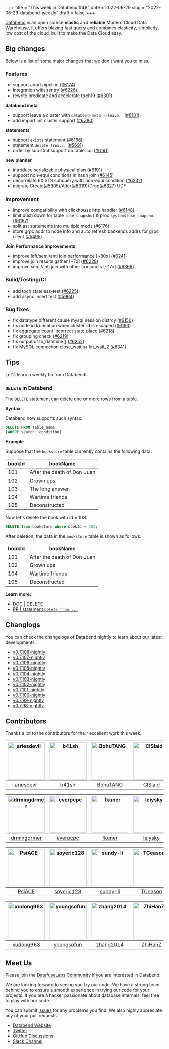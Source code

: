 +++
title = "This week in Databend #48"
date = 2022-06-29
slug = "2022-06-29-databend-weekly"
draft = false
+++

[Databend](https://github.com/datafuselabs/databend) is an open source **elastic** and **reliable** Modern Cloud Data Warehouse, it offers blazing fast query and combines elasticity, simplicity, low cost of the cloud, built to make the Data Cloud easy.

## Big changes

Below is a list of some major changes that we don't want you to miss.

### Features


- support abort pipeline ([#6174](https://github.com/datafuselabs/databend/pull/6174))
- integration with sentry ([#6226](https://github.com/datafuselabs/databend/pull/6226))
- rewrite predicate and accelerate tpch19 ([#6301](https://github.com/datafuselabs/databend/pull/6301))

**databend meta**

- support leave a cluster with `databend-meta --leave..` ([#6181](https://github.com/datafuselabs/databend/pull/6181))
- add import init cluster support ([#6280](https://github.com/datafuselabs/databend/pull/6280))
 
**statements**

- support `exists` statement ([#6166](https://github.com/datafuselabs/databend/pull/6166))
- statement `delete from...` ([#5691](https://github.com/datafuselabs/databend/pull/5691))
- order by sub stmt support db.table.col ([#6191](https://github.com/datafuselabs/databend/pull/6191))

**new planner**

- introduce serializable physical plan ([#6191](https://github.com/datafuselabs/databend/pull/6191))
- support non-equi conditions in hash join ([#6145](https://github.com/datafuselabs/databend/pull/6145))
- decorrelate EXISTS subquery with non-equi condition ([#6232](https://github.com/datafuselabs/databend/pull/6232))
- migrate Create([#5905](https://github.com/datafuselabs/databend/pull/5905))/Alter([#6319](https://github.com/datafuselabs/databend/pull/6319))/Drop([#6327](https://github.com/datafuselabs/databend/pull/6327)) UDF

### Improvement

- improve compatibility with clickhouse http handler ([#6148](https://github.com/datafuselabs/databend/pull/6148))
- limit push down for table `fuse_snapshot` & proc `system$fuse_snapshot` ([#6167](https://github.com/datafuselabs/databend/pull/6167))
- split ast statements into multiple mods ([#6176](https://github.com/datafuselabs/databend/pull/6176))
- store grpc addr to node info and auto refresh backends addrs for grpc client ([#5495](https://github.com/datafuselabs/databend/pull/5495))

**Join Performance Improvements**

- improve left/semi/anti join performance [~80x] ([#6241](https://github.com/datafuselabs/databend/pull/6241))
- improve join results gather [~7x] ([#6228](https://github.com/datafuselabs/databend/pull/6228))
- improve semi/anti join with other conjuncts [~17x] ([#6366](https://github.com/datafuselabs/databend/pull/6366))

### Build/Testing/CI

- add tpch stateless-test ([#6225](https://github.com/datafuselabs/databend/pull/6225))
- add async insert test ([#5964](https://github.com/datafuselabs/databend/pull/5964))

### Bug fixes

- fix datatype different cause mysql session distroy ([#6150](https://github.com/datafuselabs/databend/pull/6150))
- fix node id truncation when cluster id is escaped ([#6193](https://github.com/datafuselabs/databend/pull/6193))
- fix aggregate count incorrect state place ([#6218](https://github.com/datafuselabs/databend/pull/6218))
- fix grouping check ([#6219](https://github.com/datafuselabs/databend/pull/6219))
- fix output of to_datetime() ([#6252](https://github.com/datafuselabs/databend/pull/6252))
- fix MySQL connection close_wait or fin_wait_2 ([#6341](https://github.com/datafuselabs/databend/pull/6341))


## Tips

Let's learn a weekly tip from Databend.

### `DELETE` in Databend

The `DELETE` statement can delete one or more rows from a table.

**Syntax**

Databend now supports such syntax:

```sql
DELETE FROM table_name
[WHERE search_ condition]
```

**Example**

Suppose that the `bookstore` table currently contains the following data:

|   bookId        |     bookName      |
| --------- | --------- |
| 101       | After the death of Don Juan   |
| 102       | Grown ups    |
| 103       | The long answer |
| 104       | Wartime friends |
| 105       | Deconstructed |

Now let's delete the book with id = 103:

```sql
DELETE from bookstore where bookId = 103;
```

After deletion, the data in the `bookstore` table is shown as follows:

|   bookId        |     bookName      |
| --------- | --------- |
| 101       | After the death of Don Juan   |
| 102       | Grown ups    |
| 104       | Wartime friends |
| 105       | Deconstructed |

**Learn more:**

- [DOC | DELETE](https://databend.rs/doc/reference/sql/dml/dml-delete-from)
- [PR | statement `delete from... `](https://github.com/datafuselabs/databend/pull/5691)

## Changlogs

You can check the changelogs of Databend nightly to learn about our latest developments.

- [v0.7.108-nightly](https://github.com/datafuselabs/databend/releases/tag/v0.7.108-nightly)
- [v0.7.107-nightly](https://github.com/datafuselabs/databend/releases/tag/v0.7.107-nightly)
- [v0.7.106-nightly](https://github.com/datafuselabs/databend/releases/tag/v0.7.106-nightly)
- [v0.7.105-nightly](https://github.com/datafuselabs/databend/releases/tag/v0.7.105-nightly)
- [v0.7.104-nightly](https://github.com/datafuselabs/databend/releases/tag/v0.7.104-nightly)
- [v0.7.103-nightly](https://github.com/datafuselabs/databend/releases/tag/v0.7.103-nightly)
- [v0.7.102-nightly](https://github.com/datafuselabs/databend/releases/tag/v0.7.102-nightly)
- [v0.7.101-nightly](https://github.com/datafuselabs/databend/releases/tag/v0.7.101-nightly)
- [v0.7.100-nightly](https://github.com/datafuselabs/databend/releases/tag/v0.7.100-nightly)
- [v0.7.99-nightly](https://github.com/datafuselabs/databend/releases/tag/v0.7.99-nightly)
- [v0.7.98-nightly](https://github.com/datafuselabs/databend/releases/tag/v0.7.98-nightly)

## Contributors

Thanks a lot to the contributors for their excellent work this week.

[<img alt="ariesdevil" src="https://avatars.githubusercontent.com/u/7812909?v=4&s=117" width="117">](https://github.com/ariesdevil) |[<img alt="b41sh" src="https://avatars.githubusercontent.com/u/1070352?v=4&s=117" width="117">](https://github.com/b41sh) |[<img alt="BohuTANG" src="https://avatars.githubusercontent.com/u/172204?v=4&s=117" width="117">](https://github.com/BohuTANG) |[<img alt="ClSlaid" src="https://avatars.githubusercontent.com/u/44747719?v=4&s=117" width="117">](https://github.com/ClSlaid) |[<img alt="cuichenli" src="https://avatars.githubusercontent.com/u/29245119?v=4&s=117" width="117">](https://github.com/cuichenli) |[<img alt="dantengsky" src="https://avatars.githubusercontent.com/u/22081156?v=4&s=117" width="117">](https://github.com/dantengsky) |
:---: |:---: |:---: |:---: |:---: |:---: |
[ariesdevil](https://github.com/ariesdevil) |[b41sh](https://github.com/b41sh) |[BohuTANG](https://github.com/BohuTANG) |[ClSlaid](https://github.com/ClSlaid) |[cuichenli](https://github.com/cuichenli) |[dantengsky](https://github.com/dantengsky) |

[<img alt="drmingdrmer" src="https://avatars.githubusercontent.com/u/44069?v=4&s=117" width="117">](https://github.com/drmingdrmer) |[<img alt="everpcpc" src="https://avatars.githubusercontent.com/u/1808802?v=4&s=117" width="117">](https://github.com/everpcpc) |[<img alt="fkuner" src="https://avatars.githubusercontent.com/u/39162698?v=4&s=117" width="117">](https://github.com/fkuner) |[<img alt="leiysky" src="https://avatars.githubusercontent.com/u/22445410?v=4&s=117" width="117">](https://github.com/leiysky) |[<img alt="lichuang" src="https://avatars.githubusercontent.com/u/1998569?v=4&s=117" width="117">](https://github.com/lichuang) |[<img alt="mergify[bot]" src="https://avatars.githubusercontent.com/in/10562?v=4&s=117" width="117">](https://github.com/apps/mergify) |
:---: |:---: |:---: |:---: |:---: |:---: |
[drmingdrmer](https://github.com/drmingdrmer) |[everpcpc](https://github.com/everpcpc) |[fkuner](https://github.com/fkuner) |[leiysky](https://github.com/leiysky) |[lichuang](https://github.com/lichuang) |[mergify[bot]](https://github.com/apps/mergify) |

[<img alt="PsiACE" src="https://avatars.githubusercontent.com/u/36896360?v=4&s=117" width="117">](https://github.com/PsiACE) |[<img alt="soyeric128" src="https://avatars.githubusercontent.com/u/106025534?v=4&s=117" width="117">](https://github.com/soyeric128) |[<img alt="sundy-li" src="https://avatars.githubusercontent.com/u/3325189?v=4&s=117" width="117">](https://github.com/sundy-li) |[<img alt="TCeason" src="https://avatars.githubusercontent.com/u/33082201?v=4&s=117" width="117">](https://github.com/TCeason) |[<img alt="TennyZhuang" src="https://avatars.githubusercontent.com/u/9161438?v=4&s=117" width="117">](https://github.com/TennyZhuang) |[<img alt="Xuanwo" src="https://avatars.githubusercontent.com/u/5351546?v=4&s=117" width="117">](https://github.com/Xuanwo) |
:---: |:---: |:---: |:---: |:---: |:---: |
[PsiACE](https://github.com/PsiACE) |[soyeric128](https://github.com/soyeric128) |[sundy-li](https://github.com/sundy-li) |[TCeason](https://github.com/TCeason) |[TennyZhuang](https://github.com/TennyZhuang) |[Xuanwo](https://github.com/Xuanwo) |

[<img alt="xudong963" src="https://avatars.githubusercontent.com/u/41979257?v=4&s=117" width="117">](https://github.com/xudong963) |[<img alt="youngsofun" src="https://avatars.githubusercontent.com/u/5782159?v=4&s=117" width="117">](https://github.com/youngsofun) |[<img alt="zhang2014" src="https://avatars.githubusercontent.com/u/8087042?v=4&s=117" width="117">](https://github.com/zhang2014) |[<img alt="ZhiHanZ" src="https://avatars.githubusercontent.com/u/25170437?v=4&s=117" width="117">](https://github.com/ZhiHanZ) | | |
:---: |:---: |:---: |:---: |:---: |:---: |
[xudong963](https://github.com/xudong963) |[youngsofun](https://github.com/youngsofun) |[zhang2014](https://github.com/zhang2014) |[ZhiHanZ](https://github.com/ZhiHanZ) | | |

## Meet Us

Please join the [DatafuseLabs Community](https://github.com/datafuselabs/) if you are interested in Databend.

We are looking forward to seeing you try our code. We have a strong team behind you to ensure a smooth experience in trying our code for your projects.
If you are a hacker passionate about database internals, feel free to play with our code.

You can submit [issues](https://github.com/datafuselabs/databend/issues) for any problems you find. We also highly appreciate any of your pull requests.

- [Databend Website](https://databend.rs)
- [Twitter](https://twitter.com/Datafuse_Labs)
- [GitHub Discussions](https://github.com/datafuselabs/databend/discussions)
- [Slack Channel](https://link.databend.rs/join-slack)
